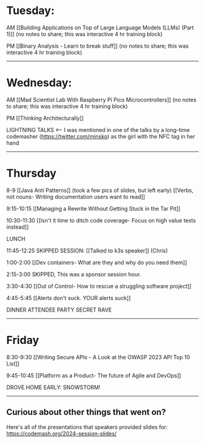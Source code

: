



# Tuesday:

AM
	[[Building Applications on Top of Large Language Models (LLMs) (Part 1)]] (no notes to share; this was interactive 4 hr training block)

PM
	[[Binary Analysis - Learn to break stuff]] (no notes to share; this was interactive 4 hr training block)


---




# Wednesday:

AM
	[[Mad Scientist Lab With Raspberry Pi Pico Microcontrollers]] (no notes to share; this was interactive 4 hr training block)

PM
	[[Thinking Architecturally]] 

LIGHTNING TALKS <-- I was mentioned in one of the talks by a long-time codemasher (https://twitter.com/minsko) as the girl with the NFC tag in her hand




---

# Thursday

8-9 
	[[Java Anti Patterns]] (took a few pics of slides, but left early)
	[[Verbs, not nouns- Writing documentation users want to read]]

9:15-10:15
	[[Managing a Rewrite Without Getting Stuck in the Tar Pit]]

10:30-11:30
	[[Isn't it time to ditch code coverage- Focus on high value tests instead]]

LUNCH

11:45-12:25
	SKIPPED SESSION: [[Talked to k3s speaker]] (Chris)

1:00-2:00
	[[Dev containers- What are they and why do you need them]]


2:15-3:00
	SKIPPED, This was a sponsor session hour.

3:30-4:30
	[[Out of Control- How to rescue a struggling software project]]

4:45-5:45
	[[Alerts don't suck. YOUR alerts suck]]

DINNER
ATTENDEE PARTY
SECRET RAVE


---

# Friday

8:30-9:30
	[[Writing Secure APIs - A Look at the OWASP 2023 API Top 10 List]]


9:45-10:45
	[[Platform as a Product- The future of Agile and DevOps]]

DROVE HOME EARLY: SNOWSTORM!





---
## Curious about other things that went on?


Here's all of the presentations that speakers provided slides for:
https://codemash.org/2024-session-slides/



